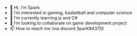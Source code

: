 - 👋 Hi, I’m Spark
- 👀 I’m interested in gaming, basketball and computer science
- 🌱 I’m currently learning  js and C#
- 💞️ I’m looking to collaborate on game development project
- 📫 How to reach me (via discord SparK#4370)


